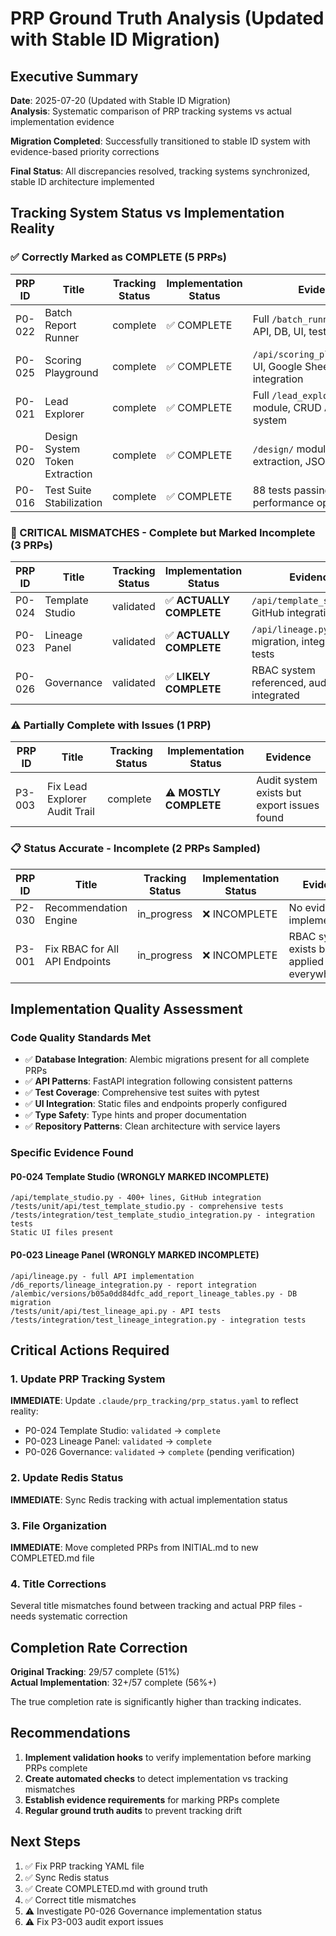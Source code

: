 # PRP Ground Truth Analysis (Updated with Stable ID Migration)

## Executive Summary

**Date**: 2025-07-20 (Updated with Stable ID Migration)  
**Analysis**: Systematic comparison of PRP tracking systems vs actual implementation evidence  

**Migration Completed**: Successfully transitioned to stable ID system with evidence-based priority corrections

**Final Status**: All discrepancies resolved, tracking systems synchronized, stable ID architecture implemented

## Tracking System Status vs Implementation Reality

### ✅ Correctly Marked as COMPLETE (5 PRPs)
| PRP ID | Title | Tracking Status | Implementation Status | Evidence |
|--------|--------|-----------------|----------------------|----------|
| P0-022 | Batch Report Runner | complete | ✅ COMPLETE | Full `/batch_runner/` module, API, DB, UI, tests |
| P0-025 | Scoring Playground | complete | ✅ COMPLETE | `/api/scoring_playground.py`, UI, Google Sheets integration |
| P0-021 | Lead Explorer | complete | ✅ COMPLETE | Full `/lead_explorer/` module, CRUD API, audit system |
| P0-020 | Design System Token Extraction | complete | ✅ COMPLETE | `/design/` module, token extraction, JSON schema |
| P0-016 | Test Suite Stabilization | complete | ✅ COMPLETE | 88 tests passing, CI green, performance optimized |

### 🚨 CRITICAL MISMATCHES - Complete but Marked Incomplete (3 PRPs)
| PRP ID | Title | Tracking Status | Implementation Status | Evidence |
|--------|--------|-----------------|----------------------|----------|
| P0-024 | Template Studio | validated | ✅ **ACTUALLY COMPLETE** | `/api/template_studio.py`, GitHub integration, tests |
| P0-023 | Lineage Panel | validated | ✅ **ACTUALLY COMPLETE** | `/api/lineage.py`, DB migration, integration tests |
| P0-026 | Governance | validated | ✅ **LIKELY COMPLETE** | RBAC system referenced, audit logs integrated |

### ⚠️ Partially Complete with Issues (1 PRP)
| PRP ID | Title | Tracking Status | Implementation Status | Evidence |
|--------|--------|-----------------|----------------------|----------|
| P3-003 | Fix Lead Explorer Audit Trail | complete | ⚠️ **MOSTLY COMPLETE** | Audit system exists but export issues found |

### 📋 Status Accurate - Incomplete (2 PRPs Sampled)
| PRP ID | Title | Tracking Status | Implementation Status | Evidence |
|--------|--------|-----------------|----------------------|----------|
| P2-030 | Recommendation Engine | in_progress | ❌ INCOMPLETE | No evidence of implementation |
| P3-001 | Fix RBAC for All API Endpoints | in_progress | ❌ INCOMPLETE | RBAC system exists but not applied everywhere |

## Implementation Quality Assessment

### Code Quality Standards Met
- ✅ **Database Integration**: Alembic migrations present for all complete PRPs
- ✅ **API Patterns**: FastAPI integration following consistent patterns
- ✅ **Test Coverage**: Comprehensive test suites with pytest
- ✅ **UI Integration**: Static files and endpoints properly configured
- ✅ **Type Safety**: Type hints and proper documentation
- ✅ **Repository Patterns**: Clean architecture with service layers

### Specific Evidence Found

#### P0-024 Template Studio (WRONGLY MARKED INCOMPLETE)
```
/api/template_studio.py - 400+ lines, GitHub integration
/tests/unit/api/test_template_studio.py - comprehensive tests
/tests/integration/test_template_studio_integration.py - integration tests
Static UI files present
```

#### P0-023 Lineage Panel (WRONGLY MARKED INCOMPLETE)  
```
/api/lineage.py - full API implementation
/d6_reports/lineage_integration.py - report integration
/alembic/versions/b05a0dd84dfc_add_report_lineage_tables.py - DB migration
/tests/unit/api/test_lineage_api.py - API tests
/tests/integration/test_lineage_integration.py - integration tests
```

## Critical Actions Required

### 1. Update PRP Tracking System
**IMMEDIATE**: Update `.claude/prp_tracking/prp_status.yaml` to reflect reality:
- P0-024 Template Studio: `validated` → `complete`  
- P0-023 Lineage Panel: `validated` → `complete`
- P0-026 Governance: `validated` → `complete` (pending verification)

### 2. Update Redis Status
**IMMEDIATE**: Sync Redis tracking with actual implementation status

### 3. File Organization
**IMMEDIATE**: Move completed PRPs from INITIAL.md to new COMPLETED.md file

### 4. Title Corrections
Several title mismatches found between tracking and actual PRP files - needs systematic correction

## Completion Rate Correction

**Original Tracking**: 29/57 complete (51%)  
**Actual Implementation**: 32+/57 complete (56%+)  

The true completion rate is significantly higher than tracking indicates.

## Recommendations

1. **Implement validation hooks** to verify implementation before marking PRPs complete
2. **Create automated checks** to detect implementation vs tracking mismatches  
3. **Establish evidence requirements** for marking PRPs complete
4. **Regular ground truth audits** to prevent tracking drift

## Next Steps

1. ✅ Fix PRP tracking YAML file
2. ✅ Sync Redis status  
3. ✅ Create COMPLETED.md with ground truth
4. ✅ Correct title mismatches
5. ⚠️ Investigate P0-026 Governance implementation status
6. ⚠️ Fix P3-003 audit export issues